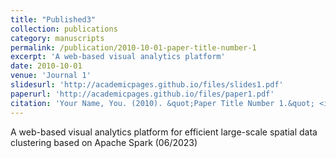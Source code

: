 ```yaml
---
title: "Published3"
collection: publications
category: manuscripts
permalink: /publication/2010-10-01-paper-title-number-1
excerpt: 'A web-based visual analytics platform'
date: 2010-10-01
venue: 'Journal 1'
slidesurl: 'http://academicpages.github.io/files/slides1.pdf'
paperurl: 'http://academicpages.github.io/files/paper1.pdf'
citation: 'Your Name, You. (2010). &quot;Paper Title Number 1.&quot; <i>Journal 1</i>. 1(1).'
---
```


A web-based visual analytics platform for efficient large-scale spatial data clustering based on Apache Spark (06/2023)
